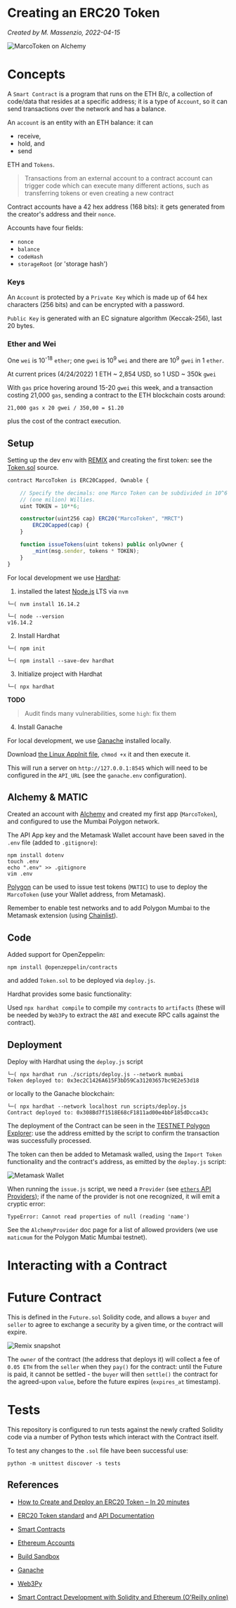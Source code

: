 # Creating an ERC20 Token

*Created by M. Massenzio, 2022-04-15*

![MarcoToken on Alchemy](images/marcotoken.png)

# Concepts

A `Smart Contract` is a program that runs on the ETH B/c, a collection of code/data that resides at a specific address; it is a type of `Account`, so it can send transactions over the network and has a balance.

An `account` is an entity with an ETH balance: it can

* receive,
* hold, and
* send

ETH and `Tokens`.

> Transactions from an external account to a contract account can trigger code which can execute many different actions, such as transferring tokens or even creating a new contract

Contract accounts have a 42 hex address (168 bits): it gets generated from the creator's address and their `nonce`.

Accounts have four fields:

* `nonce`
* `balance`
* `codeHash`
* `storageRoot` (or 'storage hash')


### Keys

An `Account` is protected by a `Private Key` which is made up of 64 hex characters (256 bits) and can be encrypted with a password.

`Public Key` is generated with an EC signature algorithm (Keccak-256), last 20 bytes.

### Ether and Wei

One `wei` is 10<sup>-18</sup> `ether`; one `gwei` is 10<sup>9</sup> `wei` and there are 10<sup>9</sup> `gwei` in 1 `ether`.

At current prices (4/24/2022) 1 ETH ~ 2,854 USD, so 1 USD ~ 350k `gwei`

With `gas` price hovering around 15-20 `gwei` this week, and a transaction costing 21,000 `gas`, sending a contract to the ETH blockchain costs around:

```
21,000 gas x 20 gwei / 350,00 = $1.20
```

plus the cost of the contract execution.


## Setup

Setting up the dev env with [REMIX](https://remix.ethereum.org/) and creating the first token: see the [Token.sol](contracts/MRCT.sol) source.

```typescript
contract MarcoToken is ERC20Capped, Ownable {

    // Specify the decimals: one Marco Token can be subdivided in 10^6
    // (one milion) Willies.
    uint TOKEN = 10**6;

    constructor(uint256 cap) ERC20("MarcoToken", "MRCT")
        ERC20Capped(cap) {
    }

    function issueTokens(uint tokens) public onlyOwner {
        _mint(msg.sender, tokens * TOKEN);
    }
}
```

For local development we use [Hardhat](https://hardhat.org/):

1. installed the latest [Node.js](https://nodejs.org) LTS via `nvm`

```
└─( nvm install 16.14.2

└─( node --version
v16.14.2

```

2. Install Hardhat

```
└─( npm init      

└─( npm install --save-dev hardhat
```

3. Initialize project with Hardhat

```
└─( npx hardhat
```

**TODO**
> Audit finds many vulnerabilities, some `high`: fix them

4. Install Ganache

For local development, we use [Ganache](https://trufflesuite.com/docs/ganache/) installed locally.

Download [the Linux AppInit file](https://trufflesuite.com/ganache/), `chmod +x` it and then execute it.

This will run a server on `http://127.0.0.1:8545` which will need to be configured in the `API_URL` (see the `ganache.env` configuration).

## Alchemy & MATIC

Created an account with [Alchemy](https://dashboard.alchemyapi.io/) and created my first app (`MarcoToken`), and configured to use the Mumbai Polygon network.

The API App key and the Metamask Wallet account have been saved in the `.env` file (added to `.gitignore`):

```
npm install dotenv
touch .env
echo ".env" >> .gitignore
vim .env
```

[Polygon](https://faucet.polygon.technology/) can be used to issue test tokens (`MATIC`) to use to deploy the `MarcoToken` (use your Wallet address, from Metamask).

Remember to enable test networks and to add Polygon Mumbai to the Metamask extension (using [Chainlist](https://chainlist.org/)).


## Code

Added support for OpenZeppelin:

    npm install @openzeppelin/contracts

and added `Token.sol` to be deployed via `deploy.js`.

Hardhat provides some basic functionality:

Used `npx hardhat compile` to compile my `contracts` to `artifacts` (these will be needed by `Web3Py` to extract the `ABI` and execute RPC calls against the contract).

## Deployment

Deploy with Hardhat using the `deploy.js` script

```
└─( npx hardhat run ./scripts/deploy.js --network mumbai
Token deployed to: 0x3ec2C1426A615F3bD59Ca31203657bc9E2e53d18
```
or locally to the Ganache blockchain:

```
└─( npx hardhat --network localhost run scripts/deploy.js
Contract deployed to: 0x308Bd7f1518E68cF1811ad00e4bbF185dDcca43c
```

The deployment of the Contract can be seen in the [TESTNET Polygon Explorer](https://mumbai.polygonscan.com/): use the address emitted by the script to confirm the transaction was successfully processed.

The token can then be added to Metamask walled, using the `Import Token` functionality and the contract's address, as emitted by the `deploy.js` script:

![Metamask Wallet](images/wallet.jpg)

When running the `issue.js` script, we need a `Provider` (see [`ethers` API Providers](https://docs.ethers.io/v5/api/providers/api-providers/)); if the name of the provider is not one recognized, it will emit a cryptic error:

```
TypeError: Cannot read properties of null (reading 'name')
```

See the `AlchemyProvider` doc page for a list of allowed providers (we use `maticmum` for the Polygon Matic Mumbai testnet).


# Interacting with a Contract

# Future Contract

This is defined in the `Future.sol` Solidity code, and allows a `buyer` and `seller` to agree to exchange a security by a given time, or the contract will expire.

![Remix snapshot](images/remix-future.png)

The `owner` of the contract (the address that deploys it) will collect a fee of `0.05 ETH` from the `seller` when they `pay()` for the contract: until the Future is paid, it cannot be settled - the `buyer` will then `settle()` the contract for the agreed-upon `value`, before the future expires (`expires_at` timestamp).

# Tests

This repository is configured to run tests against the newly crafted Solidity code via a number of Python tests which interact with the Contract itself.

To test any changes to the `.sol` file have been successful use:

    python -m unittest discover -s tests  


## References


- [How to Create and Deploy an ERC20 Token – In 20 minutes](https://vitto.cc/how-to-create-and-deploy-an-erc20-token-in-20-minutes/)

- [ERC20 Token standard](https://ethereum.org/en/developers/docs/standards/tokens/erc-20/) and [API Documentation](https://docs.openzeppelin.com/contracts/4.x/api/token/erc20)

- [Smart Contracts](https://ethereum.org/en/developers/docs/smart-contracts/)

- [Ethereum Accounts](https://ethereum.org/en/developers/docs/accounts/)

- [Build Sandbox](https://sandbox.eth.build/)

- [Ganache](https://trufflesuite.com/ganache/)

- [Web3Py](https://web3py.readthedocs.io/en/stable/)

- [Smart Contract Development with Solidity and Ethereum (O'Reilly online)](https://learning.oreilly.com/library/view/hands-on-smart-contract/9781492045250/)
